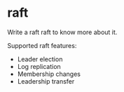# raft

Write a raft raft to know more about it.

Supported raft features:
- Leader election
- Log replication
- Membership changes
- Leadership transfer
